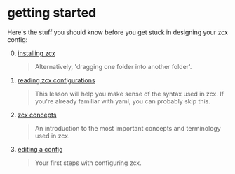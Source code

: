 # getting started

Here's the stuff you should know before you get stuck in designing your zcx config:

0. [installing zcx](installation)

    > Alternatively, 'dragging one folder into another folder'.

1. [reading zcx configurations](reading-zcx-configurations)

    > 	This lesson will help you make sense of the syntax used in zcx. If you're already familiar with yaml, you can probably skip this.

2. [zcx concepts](zcx-concepts)

    > 	An introduction to the most important concepts and terminology used in zcx.

3. [editing a config](editing-a-config)

    >	Your first steps with configuring zcx.